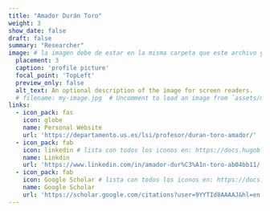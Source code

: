 ```yaml
---
title: "Amador Durán Toro"
weight: 3
show_date: false
draft: false
summary: "Researcher"
image: # la imagen debe de estar en la misma carpeta que este archivo y debe de llamarse avatar.*, o usar el atributo filename para especificar el nombre de la imagen
  placement: 3
  caption: 'profile picture'
  focal_point: 'TopLeft'
  preview_only: false
  alt_text: An optional description of the image for screen readers.
  # filename: my-image.jpg  # Uncomment to load an image from `assets/media/` instead.
links:
  - icon_pack: fas
    icon: globe
    name: Personal Website
    url: 'https://departamento.us.es/lsi/profesor/duran-toro-amador/'
  - icon_pack: fab
    icon: linkedin # lista con todos los iconos en: https://docs.hugoblox.com/tutorial/resume/step-2/#skills
    name: Linkdin 
    url: 'https://www.linkedin.com/in/amador-dur%C3%A1n-toro-ab04bb11/'
  - icon_pack: fab
    icon: Google Scholar # lista con todos los iconos en: https://docs.hugoblox.com/tutorial/resume/step-2/#skills
    name: Google Scholar 
    url: 'https://scholar.google.com/citations?user=9YYTId8AAAAJ&hl=en'
---
```


